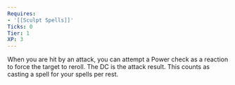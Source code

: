 ```yaml
---
Requires:
- '[[Sculpt Spells]]'
Ticks: 0
Tier: 1
XP: 3
---
```


When you are hit by an attack, you can attempt a Power check as a reaction to force the target to reroll. The DC is the attack result. This counts as casting a spell for your spells per rest.